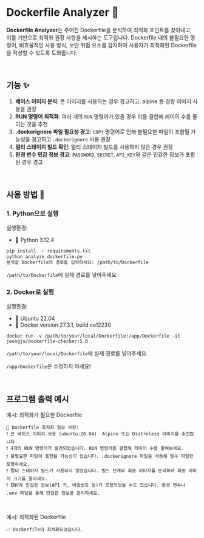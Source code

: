 # Dockerfile Analyzer 🐳

**Dockerfile Analyzer**는 주어진 Dockerfile을 분석하여 최적화 포인트를 찾아내고, 이를 기반으로 최적화 권장 사항을 제시하는 도구입니다. Dockerfile 내의 불필요한 명령어, 비효율적인 사용 방식, 보안 위험 요소를 감지하여 사용자가 최적화된 Dockerfile을 작성할 수 있도록 도와줍니다.

<br>

## 기능 ✨
1. **베이스 이미지 분석**: 큰 이미지를 사용하는 경우 경고하고, alpine 등 경량 이미지 사용을 권장
2. **RUN 명령어 최적화**: 여러 개의 `RUN` 명령어가 있을 경우 이를 결합해 레이어 수를 줄이는 것을 추천
3. **.dockerignore 파일 필요성 경고**: `COPY` 명령어로 인해 불필요한 파일이 포함될 가능성을 경고하고 `.dockerignore` 사용 권장
4. **멀티 스테이지 빌드 확인**: 멀티 스테이지 빌드를 사용하지 않은 경우 권장
5. **환경 변수 민감 정보 경고**: `PASSWORD`, `SECRET`, `API_KEY`와 같은 민감한 정보가 포함된 경우 경고

<br>

## 사용 방법 🚀


### 1. Python으로 실행

실행환경: 
- 🐍 Python 3.12.4

```bash
pip install -r requirements.txt
python analyze_dockerfile.py
분석할 Dockerfile의 경로를 입력하세요: /path/to/Dockerfile
```
`/path/to/Dockerfile`에 실제 경로를 넣어주세요.

### 2. Docker로 실행

실행환경: 
- 🐧 Ubuntu 22.04
- 🐋 Docker version 27.3.1, build ce12230

```
docker run -v /path/to/your/local/Dockerfile:/app/Dockerfile -it jeongju/dockerfile-checker:5.0
```
`/path/to/your/local/Dockerfile`에 실제 경로를 넣어주세요.

`/app/Dockerfile`은 수정하지 마세요!

<br>

## 프로그램 출력 예시

예시: 최적화가 필요한 Dockerfile
```
🐳 Dockerfile 최적화 필요 사항:
❗ 큰 베이스 이미지 사용 (ubuntu:20.04). Alpine 또는 Distroless 이미지를 추천합니다.
❗ 4개의 RUN 명령어가 발견되었습니다. RUN 명령어를 결합해 레이어 수를 줄여보세요.
❗ 불필요한 파일이 포함될 가능성이 있습니다. .dockerignore 파일을 사용해 필수 파일만 포함하세요.
❗ 멀티 스테이지 빌드가 사용되지 않았습니다. 빌드 단계와 최종 이미지를 분리하여 최종 이미지 크기를 줄이세요.
❗ ENV에 민감한 정보(API 키, 비밀번호 등)가 포함되었을 수도 있습니다. 환경 변수나 .env 파일을 통해 민감한 정보를 관리하세요.
```

<br>

예시: 최적화된 Dockerfile
```
✅ Dockerfile이 최적화되었습니다.
```
